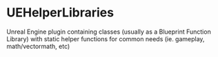 # UEHelperLibraries
Unreal Engine plugin containing classes (usually as a Blueprint Function Library) with static helper functions for common needs (ie. gameplay, math/vectormath, etc)
